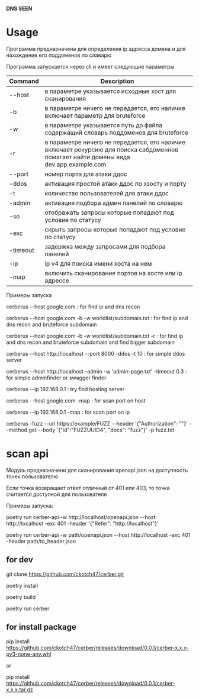**DNS SEEN**
# Usage
Программа предназначена для определения ip адресса домена и для нахождение его поддоменов по славарю

Программа запускается через cli и имеет следующие параметры 


| Command  | Description                                                                                                                           |
|----------|---------------------------------------------------------------------------------------------------------------------------------------|
| --host   | в параметре указывается исходные хост для сканирования                                                                                |
| -b       | в параметре ничего не передается, его наличие включает параметр для bruteforce                                                        |
| -w       | в параметре указывается путь до файла содержащий словарь поддоменов для bruteforce                                                    |
| -r       | в параметре ничего не передается, его наличие включает рекурсию для поиска сабдоменнов помагает найти домены вида dev.app.example.com |
| --port   | номер порта для атаки ддос                                                                                                            |
| -ddos    | активация простой атаки ддос по хзосту и порту                                                                                        |
| -t       | количество пользователей для атаки ддос                                                                                               |
| -admin   | активация подбора админ панелей по словарю                                                                                            |
| -so      | отображать запросы которые попадают под условие по статусу                                                                            |
| -exc     | скрыть запросы которые попадают под условие по статусу                                                                                |
| -timeout | задержка между запросами для подбора панелей                                                                                          |
| -ip      | ip v4 для поиска имени хоста на нем                                                                                                   |
| -map     | включить сканирование портов на хосте или ip адрессе                                                                                  |

Примеры запуска 

cerberus --host google.com                                                : for find ip and dns recon

cerberus --host google.com -b -w worldlist/subdomain.txt                  : for find ip and dns recon and bruteforce subdomain

cerberus --host google.com -b -w worldlist/subdomain.txt -r               : for find ip and dns recon and bruteforce subdomain and find bigger subdomain

cerberus --host http://localhost --port 8000 -ddos -t 10                  : for simple ddos server

cerberus --host http://localhost -admin -w 'admin-page.txt' -timeout 0.3  : for simple adminfinder or swagger finder

cerberus --ip 192.168.0.1                                                 : try find hosting server

cerberus --host google.com -map                                           : for scan port on host

cerberus --ip 192.168.0.1 -map                                            : for scan port on ip    

cerberus -fuzz --url https://example/FUZZ --header '{"Authorization": ""}' --method get --body '{"id":"FUZZUUID4", "docs": "fuzz"}' -p fuzz.txt


# scan api
Модуль предназначени для сканирования openapi.json на доступность точек пользователю 

Если точка возвращает ответ отличный от 401 или 403, то точка считается доступной для пользователя 

Примеры запуска:

poetry run cerber-api -w http://localhost/openapi.json --host http://localhost -exc 401 -header '{"Refer": "http://localhost"}'

poetry run cerber-api -w path/openapi.json --host http://localhost -exc 401 -header path/to_header.json

## for dev
git clone https://github.com/ckotch47/cerber.git

poetry install

poetry build 

poetry run cerber

## for install package
pip install https://github.com/ckotch47/cerber/releases/download/0.0.1/cerber-x.x.x-py3-none-any.whl

or

pip install https://github.com/ckotch47/cerber/releases/download/0.0.1/cerber-x.x.x.tar.gz

